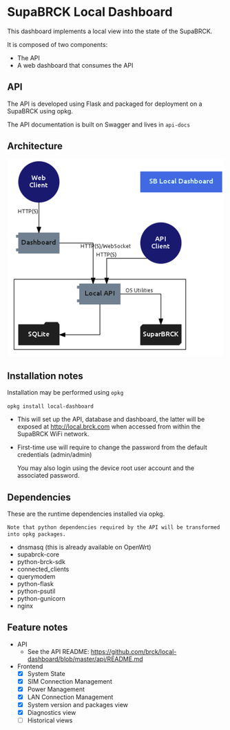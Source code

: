 # SupaBRCK Local Dashboard

This dashboard implements a local view into the state of the SupaBRCK.

It is composed of two components:

- The API
- A web dashboard that consumes the API


## API

The API is developed using Flask and packaged for deployment on a SupaBRCK
using opkg.

The API documentation is built on Swagger and lives in `api-docs`

## Architecture

![Architecture](media/stack.png)

## Installation notes

Installation may be performed using `opkg`

`opkg install local-dashboard`

- This will set up the API, database and dashboard, the latter will be exposed at http://local.brck.com when accessed from within the SupaBRCK WiFi network.
- First-time use will require to change the password from the default credentials (admin/admin)

    You may also login using the device root user account and the associated password.


## Dependencies

These are the runtime dependencies installed via opkg.

    Note that python dependencies required by the API will be transformed into opkg packages.

- dnsmasq (this is already available on OpenWrt)
- supabrck-core
- python-brck-sdk
- connected_clients
- querymodem
- python-flask
- python-psutil
- python-gunicorn
- nginx


## Feature notes

- API 
    - See the API README: https://github.com/brck/local-dashboard/blob/master/api/README.md
- Frontend
    - [x] System State
    - [x] SIM Connection Management
    - [x] Power Management
    - [x] LAN Connection Management
    - [x] System version and packages view
    - [x] Diagnostics view
    - [ ] Historical views
